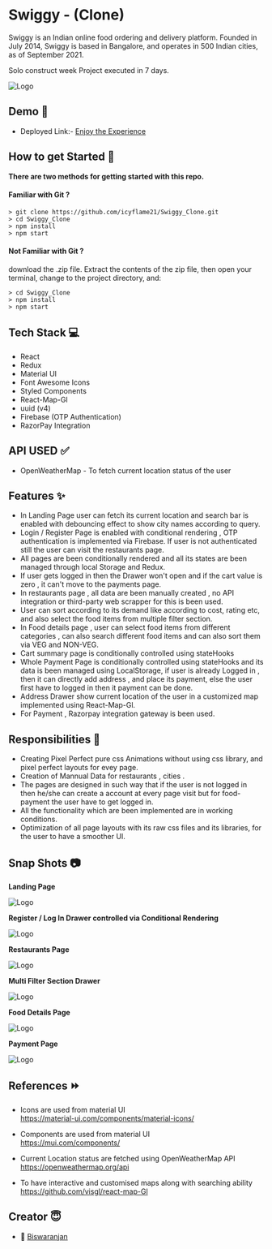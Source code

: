 # Swiggy - (Clone)

Swiggy is an Indian online food ordering and delivery platform. Founded in July 2014, Swiggy is based in Bangalore, and operates in 500 Indian cities, as of September 2021. 

Solo construct week Project executed in 7 days.


![Logo](https://upload.wikimedia.org/wikipedia/en/thumb/1/12/Swiggy_logo.svg/1200px-Swiggy_logo.svg.png)


## Demo 🎥

- Deployed Link:- [Enjoy the Experience](https://swiggy-foodlovers.netlify.app/) 

## How to get Started 🚀

**There are two methods for getting started with this repo.**


#### Familiar with Git ?

```
> git clone https://github.com/icyflame21/Swiggy_Clone.git
> cd Swiggy_Clone
> npm install
> npm start
```

#### Not Familiar with Git ?
download the .zip file.  Extract the contents of the zip file, then open your terminal, change to the project directory, and:

```
> cd Swiggy_Clone
> npm install
> npm start
```


## Tech Stack 💻

- React
- Redux
- Material UI
- Font Awesome Icons 
- Styled Components
- React-Map-Gl
- uuid (v4)
- Firebase (OTP Authentication)
- RazorPay Integration 

## API USED ✅

- OpenWeatherMap - To fetch current location status of the user


## Features ✨

- In Landing Page user can fetch its current location and search bar is enabled with debouncing effect to show city names according to query.
- Login / Register Page is enabled with conditional rendering , OTP authentication is implemented via Firebase. If user is not authenticated still the user can visit the restaurants page.
- All pages are been conditionally rendered and all its states are  been managed through local Storage and Redux. 
- If user gets logged in then the Drawer won't open and if the cart value is zero , it can't move to the payments page.
- In restaurants page , all data are been manually created , no API integration or third-party web scrapper for this is been used.
- User can sort according to its demand like according to cost, rating etc, and also select the food items from multiple filter section. 
- In Food details page , user can select food items from different categories , can also search different food items and can also sort them via VEG and NON-VEG.
- Cart summary page is conditionally controlled using stateHooks 
- Whole Payment Page is conditionally controlled using stateHooks and its data is been managed using LocalStorage,  if user is already Logged in , then it can directly add address , and place its payment,
else the user first have to logged in then it payment can be done. 
- Address Drawer show current location of the user in a customized map implemented using React-Map-Gl.
- For Payment , Razorpay integration gateway is been used.

## Responsibilities 💪

- Creating Pixel Perfect pure css Animations without using css library, and pixel perfect layouts for evey page.
- Creation of Mannual Data for restaurants , cities .
- The pages are designed in such way that if the user is not logged in then he/she can create a account at every page visit but for food-payment the user have to  get logged in. 
- All the functionality which are been implemented are in working conditions. 
- Optimization of all page layouts with its raw css files and its libraries, for the user to have a smoother UI.

## Snap Shots 📷

**Landing Page**

![Logo](https://thumbs2.imgbox.com/d6/35/dapHztFi_t.jpg)

**Register / Log In Drawer controlled via Conditional Rendering**

![Logo](https://thumbs2.imgbox.com/d3/7e/IRjy3CQ5_t.jpg)

**Restaurants Page**

![Logo](https://thumbs2.imgbox.com/89/31/jigAIxM6_t.jpg)

**Multi Filter Section Drawer**

![Logo](https://thumbs2.imgbox.com/7f/9f/mz0doOdW_t.jpg)

**Food Details Page**

![Logo](https://images2.imgbox.com/72/e5/bawhJbvf_o.jpg)

**Payment Page**

![Logo](https://images2.imgbox.com/28/2c/NrF6G6p7_o.jpg)


## References ⏩

* Icons are used from  material UI  
    https://material-ui.com/components/material-icons/

* Components are used from  material UI  
    https://mui.com/components/

* Current Location status are fetched using OpenWeatherMap API
    https://openweathermap.org/api

* To have interactive and customised maps along with searching ability  
    https://github.com/visgl/react-map-Gl


## Creator  😇

- 👤 [Biswaranjan](https://www.github.com/icyflame21)
